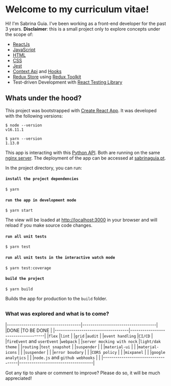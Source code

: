 
# Welcome to my curriculum vitae!

Hi! I'm Sabrina Guia. I've been working as a front-end developer for the past 3 years.
**Disclaimer**: this is a small project only to explore concepts under the scope of:

- [ReactJs](https://reactjs.org/)
- [JavaScript](https://developer.mozilla.org/pt-BR/docs/Web/JavaScript)
- [HTML](https://developer.mozilla.org/pt-BR/docs/Web/HTML)
- [CSS](https://developer.mozilla.org/pt-BR/docs/Web/CSS)
- [Jest](https://jestjs.io/)
- [Context Api](https://reactjs.org/docs/context.html) and [Hooks](https://reactjs.org/docs/hooks-intro.html)
- [Redux Store](https://redux.js.org/api/store) using [Redux Toolkit](https://redux-toolkit.js.org/)
- Test-driven Development with [React Testing Library](https://testing-library.com/docs/react-testing-library/intro/)

## Whats under the hood?

This project was bootstrapped with [Create React App](https://github.com/facebook/create-react-app).
It was developed with the following versions:
```  
$ node --version
v16.11.1  
```
```  
$ yarn --version
1.13.0
```
This app is interacting with this [Python API](https://github.com/NickVrgr/LinkedinAPI).
Both are running on the same [nginx server](https://www.nginx.com/). 
The deployment of the app can be accessed at [sabrinaguia.pt](https://sabrinaguia.pt/). 

In the project directory, you can run:

#### `install the project dependencies`
```  
$ yarn 
```

#### `run the app in development mode`
```  
$ yarn start
``` 
The view will be loaded at [http://localhost:3000](http://localhost:3000) in your browser and will reload if you make source code changes.

#### `run all unit tests`
```  
$ yarn test
```

#### `run all unit tests in the interactive watch mode`
```  
$ yarn test:coverage
```

#### `build the project`
```  
$ yarn build
```
Builds the app for production to the `build` folder.

## 
### What was explored and what is to come?
  
|------------------------------------|------------------------------------|
|DONE                                |TO BE DONE                          |
|------------------------------------|------------------------------------|
|`flex`                              |`lint`                              |
|`grid`                              |`audit`                             |
|`event handling`                    |`CI/CD`                             | 
|`fireEvent` and `userEvent`         |`webpack`                           |
|`server mocking with nock`          |`light/dak theme`                   |
|`routing`                           |`test snapshot`                     | 
|`suspender`                         |                                    | 
|`material-ui`                       |                                    | 
|`material-icons`                    |                                    | 
|`suspender`                         |                                    | 
|`error boudary`                     |                                    | 
|`CORS policy`                       |                                    | 
|`mixpanel`                          |                                    | 
|`google analytics`                  |                                    | 
|`node.js` and `github webhooks`     |                                    | 
|------------------------------------|------------------------------------|

Got any tip to share or comment to improve? Please do so, it will be much appreciated!
